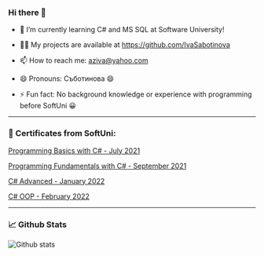 ### Hi there 👋

- 🌱 I’m currently learning C# and MS SQL at Software University!

- :technologist: My projects are available at https://github.com/IvaSabotinova

- 📫 How to reach me: aziva@yahoo.com

- 😄 Pronouns: Съботинова :smile:

- ⚡ Fun fact: No background knowledge or experience with programming before SoftUni :grinning:


------------------------------------------------------------------------------------------------------------

### :scroll: Certificates from SoftUni:

[Programming Basics with C# - July 2021](https://softuni.bg/certificates/details/112155/fd09cdf2)

[Programming Fundamentals with C# - September 2021](https://softuni.bg/certificates/details/119950/b1b4d332)

[C# Advanced - January 2022](https://softuni.bg/certificates/details/123628/124e830e)

[C# OOP - February 2022](https://softuni.bg/certificates/details/130965/a3dc9e4a)

----------------------------------------------------------------------------------------------------------

### 📈 Github Stats


![Github stats](https://github-readme-stats.vercel.app/api?username=IvaSabotinova&theme=onedark&show_icons=true&count_private=true)
